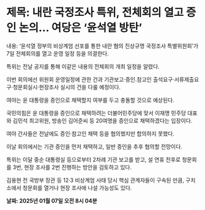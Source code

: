 # **제목: 내란 국정조사 특위, 전체회의 열고 증인 논의… 여당은 ‘윤석열 방탄’**

  내용: ‘윤석열 정부의 비상계엄 선포를 통한 내란 혐의 진상규명 국정조사 특별위원회’가 7일 전체회의를 열고 운영 일정 등을 의결한다.

특위는 전날 공지를 통해 이같은 내용의 전체회의 개최 일정을 알렸다. 

이번 회의에선 위원회 운영일정에 관한 건과 기관보고·증인.참고인 출석요구·서류제출요구·청문회실시·현장조사 실시의 건을 다룰 예정이다. 

여야는 윤 대통령을 증인으로 채택할지 여부를 두고 충돌할 것으로 예상된다. 

국민의힘은 윤 대통령을 증인으로 채택하려는 더불어민주당에 맞서 이재명 민주당 대표와 김민석 최고위원, 방송인 김어준씨 등 20여명을 증인으로 채택하겠다는 입장이다.

여야 간사들은 전날에도 증인·참고인 채택 등을 협의했지만 합의하지 못했다. 

이날 회의에서는 기관 증인을 먼저 채택하고, 일반 증인을 추후 협의할 전망이다. 

특위는 이달 중순 대통령실 등으로부터 2차례 기관 보고를 받고, 설 연휴 전후로 청문회를 3번, 현장 조사를 2번 진행하는 방안을 검토하고 있다. 

김용현 전 국방부 장관 등 12·3 비상계엄 사태 당시 핵심 관계자들이 구속된 만큼, 구치소에서 청문회를 열거나 현장 조사에 나설 가능성도 있다.

  **날짜: 2025년 01월 07일 오전 8시 04분**